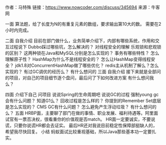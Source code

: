作者：马特殊
链接：https://www.nowcoder.com/discuss/345694
来源：牛客网

一面
算法题，给了长度为N的有重复元素的数组，要求输出第10大的数。
需要在2小时内完成。

二面
自我介绍
目前在部门做什么，业务简单介绍下，内部有哪些系统，作用和交互过程说下
Dubbo踩过哪些坑，怎么解决的？
对线程安全的理解
乐观锁和悲观锁的区别？
这两种锁在Java和MySQL分别是怎么实现的？
事务有哪些特性？
怎么理解原子性？
HashMap为什么不是线程安全的？
怎么让HashMap变得线程安全？
jdk1.8对ConcurrentHashMap做了哪些优化？
redis主从机制了解么？怎么实现的？
有过GC调优的经历么？
有什么想问的
三面
自我介绍
接下来就是全部问的项目，对自己的项目细节逐个盘问，最后问了下如何改进方案
有什么想问我么？

四面
介绍下自己
问项目
说说Spring的生命周期吧
说说GC的过程
强制young gc会有什么问题？
知道G1么？
回收过程是怎么样的？
你提到的Remember Set底层是怎么实现的？
CMS GC有什么问题？
怎么避免产生浮动垃圾？
有什么想问的么？
五面
HRBP面，主要聊了部门在做的事情、职业发展、福利待遇等。阿里面试官有一票否决权，很看重你的价值观是否match。
HR面一定要诚实，不要说谎，只要你说谎HR都会去证实。
最后HR还对我说目前稳定性保障部挺缺人的，希望我尽快回复。
小结
蚂蚁面试比较重视基础，所以Java那些基本功一定要扎实。










